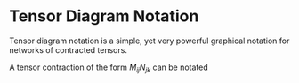 
# Tensor Diagram Notation

Tensor diagram notation is a simple, yet very powerful
graphical notation for networks of contracted tensors.

A tensor contraction of the form $M_{ij} N_{jk}$ can be notated 
